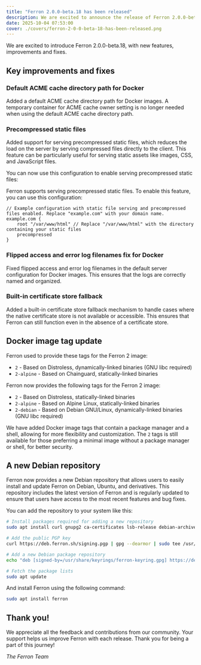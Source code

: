 ```yaml
---
title: "Ferron 2.0.0-beta.18 has been released"
description: We are excited to announce the release of Ferron 2.0.0-beta.18. This release brings new features, improvements and fixes.
date: 2025-10-04 07:53:00
cover: ./covers/ferron-2-0-0-beta-18-has-been-released.png
---
```


We are excited to introduce Ferron 2.0.0-beta.18, with new features, improvements and fixes.

## Key improvements and fixes

### Default ACME cache directory path for Docker

Added a default ACME cache directory path for Docker images. A temporary container for ACME cache owner setting is no longer needed when using the default ACME cache directory path.

### Precompressed static files

Added support for serving precompressed static files, which reduces the load on the server by serving compressed files directly to the client. This feature can be particularly useful for serving static assets like images, CSS, and JavaScript files.

You can now use this configuration to enable serving precompressed static files:

Ferron supports serving precompressed static files. To enable this feature, you can use this configuration:

```kdl
// Example configuration with static file serving and precompressed files enabled. Replace "example.com" with your domain name.
example.com {
    root "/var/www/html" // Replace "/var/www/html" with the directory containing your static files
    precompressed
}
```

### Flipped access and error log filenames fix for Docker

Fixed flipped access and error log filenames in the default server configuration for Docker images. This ensures that the logs are correctly named and organized.

### Built-in certificate store fallback

Added a built-in certificate store fallback mechanism to handle cases where the native certificate store is not available or accessible. This ensures that Ferron can still function even in the absence of a certificate store.

## Docker image tag update

Ferron used to provide these tags for the Ferron 2 image:

- `2` - Based on Distroless, dynamically-linked binaries (GNU libc required)
- `2-alpine` - Based on Chainguard, statically-linked binaries

Ferron now provides the following tags for the Ferron 2 image:

- `2` - Based on Distroless, statically-linked binaries
- `2-alpine` - Based on Alpine Linux, statically-linked binaries
- `2-debian` - Based on Debian GNU/Linux, dynamically-linked binaries (GNU libc required)

We have added Docker image tags that contain a package manager and a shell, allowing for more flexibility and customization. The `2` tags is still available for those preferring a minimal image without a package manager or shell, for better security.

## A new Debian repository

Ferron now provides a new Debian repository that allows users to easily install and update Ferron on Debian, Ubuntu, and derivatives. This repository includes the latest version of Ferron and is regularly updated to ensure that users have access to the most recent features and bug fixes.

You can add the repository to your system like this:

```bash
# Install packages required for adding a new repository
sudo apt install curl gnupg2 ca-certificates lsb-release debian-archive-keyring

# Add the public PGP key
curl https://deb.ferron.sh/signing.pgp | gpg --dearmor | sudo tee /usr/share/keyrings/ferron-keyring.gpg >/dev/null

# Add a new Debian package repository
echo "deb [signed-by=/usr/share/keyrings/ferron-keyring.gpg] https://deb.ferron.sh $(lsb_release -cs) main" | sudo tee /etc/apt/sources.list.d/ferron.list

# Fetch the package lists
sudo apt update
```

And install Ferron using the following command:

```bash
sudo apt install ferron
```

## Thank you!

We appreciate all the feedback and contributions from our community. Your support helps us improve Ferron with each release. Thank you for being a part of this journey!

_The Ferron Team_
